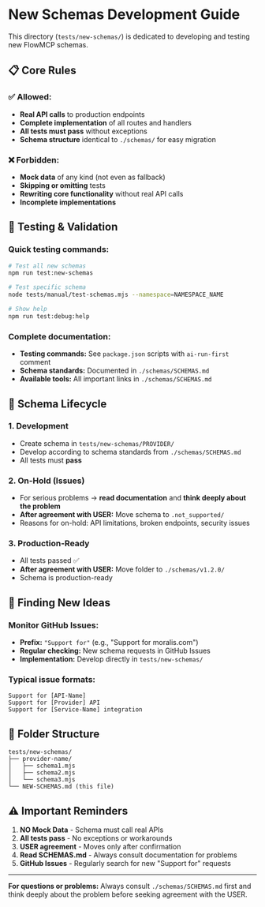 # New Schemas Development Guide

This directory (`tests/new-schemas/`) is dedicated to developing and testing new FlowMCP schemas.

## 📋 Core Rules

### ✅ Allowed:
- **Real API calls** to production endpoints
- **Complete implementation** of all routes and handlers
- **All tests must pass** without exceptions
- **Schema structure** identical to `./schemas/` for easy migration

### ❌ Forbidden:
- **Mock data** of any kind (not even as fallback)
- **Skipping or omitting** tests
- **Rewriting core functionality** without real API calls
- **Incomplete implementations**

## 🧪 Testing & Validation

### Quick testing commands:
```bash
# Test all new schemas
npm run test:new-schemas

# Test specific schema
node tests/manual/test-schemas.mjs --namespace=NAMESPACE_NAME

# Show help
npm run test:debug:help
```

### Complete documentation:
- **Testing commands:** See `package.json` scripts with `ai-run-first` comment
- **Schema standards:** Documented in `./schemas/SCHEMAS.md`
- **Available tools:** All important links in `./schemas/SCHEMAS.md`

## 🔄 Schema Lifecycle

### 1. Development
- Create schema in `tests/new-schemas/PROVIDER/`
- Develop according to schema standards from `./schemas/SCHEMAS.md`
- All tests must **pass**

### 2. On-Hold (Issues)
- For serious problems → **read documentation** and **think deeply about the problem**
- **After agreement with USER:** Move schema to `.not_supported/`
- Reasons for on-hold: API limitations, broken endpoints, security issues

### 3. Production-Ready
- All tests passed ✅
- **After agreement with USER:** Move folder to `./schemas/v1.2.0/`
- Schema is production-ready

## 🎯 Finding New Ideas

### Monitor GitHub Issues:
- **Prefix:** `"Support for"` (e.g., "Support for moralis.com")
- **Regular checking:** New schema requests in GitHub Issues
- **Implementation:** Develop directly in `tests/new-schemas/`

### Typical issue formats:
```
Support for [API-Name]
Support for [Provider] API
Support for [Service-Name] integration
```

## 📁 Folder Structure

```
tests/new-schemas/
├── provider-name/
│   ├── schema1.mjs
│   ├── schema2.mjs
│   └── schema3.mjs
└── NEW-SCHEMAS.md (this file)
```

## ⚠️ Important Reminders

1. **NO Mock Data** - Schema must call real APIs
2. **All tests pass** - No exceptions or workarounds
3. **USER agreement** - Moves only after confirmation
4. **Read SCHEMAS.md** - Always consult documentation for problems
5. **GitHub Issues** - Regularly search for new "Support for" requests

---

**For questions or problems:** Always consult `./schemas/SCHEMAS.md` first and think deeply about the problem before seeking agreement with the USER.